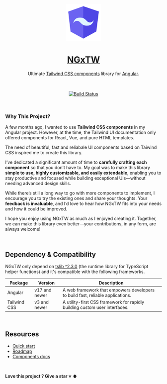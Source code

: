 <div align="center">
  <a href="https://www.ngxtw.com/">
    <img src="projects/docs/assets/images/ngxtw-logo-doc.png" alt="ngxtw" height="120" />
    <h1>NGxTW</h1>
  </a>
</div>

<div align="center">
Ultimate <a href="https://tailwindui.com/">Tailwind CSS components</a> library for <a href="https://angular.dev/">Angular</a>.
<br/>
<br/>
<br/>

[![Build Status](https://dev.azure.com/ecologiciel/Lab/_apis/build/status%2Fngxtw-lib?repoName=William-Mba%2Fngxtw&branchName=master)](https://dev.azure.com/ecologiciel/Lab/_build/latest?definitionId=5&repoName=William-Mba%2Fngxtw&branchName=master)

</div>

<br/>

### Why This Project?

A few months ago, I wanted to use **Tailwind CSS components** in my Angular project. However, at the time, the Tailwind UI documentation only offered components for React, Vue, and pure HTML templates.

The need of beautiful, fast and reliabale UI components based on Taiwind CSS inspired me to create this library.

I’ve dedicated a significant amount of time to **carefully crafting each component** so that you don’t have to. My goal was to make this library **simple to use, highly customizable, and easily extendable**, enabling you to stay productive and focused while building exceptional UIs—without needing advanced design skills.

While there’s still a long way to go with more components to implement, I encourage you to try the existing ones and share your thoughts. Your **feedback is invaluable**, and I’d love to hear how NGxTW fits into your needs and how it could be improved.

I hope you enjoy using NGxTW as much as I enjoyed creating it. Together, we can make this library even better—your contributions, in any form, are always welcome!

<br/>

## Dependency & Compatibility

NGxTW only depend on [tslib ^2.3.0](https://www.typescriptlang.org/) (the runtime library for TypeScript helper functions) and it's compatible with the following frameworks.

<table>
  <thead>
    <tr>
      <th>Package</th>
      <th>Version</th>
      <th>Description</th>
    </tr>
  </thead>
  <tbody>
    <tr>
      <td>Angular</td>
      <td>
        v17 and newer
      </td>
      <td>A web framework that empowers developers to build fast, reliable applications.</td>
    </tr>
    <tr>
      <td>Tailwind CSS</td>
      <td>v3 and newer</td>
      <td>A utility-first CSS framework for rapidly building custom user interfaces.</td>
    </tr>
  </tbody>
</table>

<br/>

## Resources

- [Quick start](https://ngxtw.com/quick-start)
- [Roadmap](https://www.ngxtw.com/roadmap)
- [Components docs](https://www.ngxtw.com/)

<br/>

**Love this project ? Give a star ⭐️ ⬆️**
